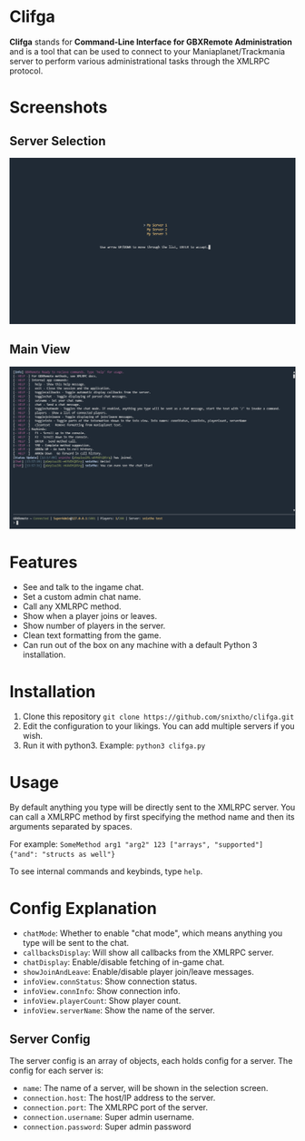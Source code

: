 # Clifga
**Clifga** stands for **Command-Line Interface for GBXRemote Administration** and is a tool that can be used to connect to your Maniaplanet/Trackmania server to perform various administrational tasks through the XMLRPC protocol.

# Screenshots
## Server Selection
![Server-Selection](screen_selection.png "Server Selection")
## Main View
![Main-View](screen_main.png "Main View")

# Features
- See and talk to the ingame chat.
- Set a custom admin chat name.
- Call any XMLRPC method.
- Show when a player joins or leaves.
- Show number of players in the server.
- Clean text formatting from the game.
- Can run out of the box on any machine with a default Python 3 installation.

# Installation
1. Clone this repository `git clone https://github.com/snixtho/clifga.git`
2. Edit the configuration to your likings. You can add multiple servers if you wish.
3. Run it with python3. Example: `python3 clifga.py`

# Usage
By default anything you type will be directly sent to the XMLRPC server. You can call a XMLRPC method by first specifying the method name and then its arguments separated by spaces. 

For example: `SomeMethod arg1 "arg2" 123 ["arrays", "supported"] {"and": "structs as well"}`

To see internal commands and keybinds, type `help`.

# Config Explanation
- `chatMode`: Whether to enable "chat mode", which means anything you type will be sent to the chat.
- `callbacksDisplay`: Will show all callbacks from the XMLRPC server.
- `chatDisplay`: Enable/disable fetching of in-game chat.
- `showJoinAndLeave`: Enable/disable player join/leave messages.
- `infoView.connStatus`: Show connection status.
- `infoView.connInfo`: Show connection info.
- `infoView.playerCount`: Show player count.
- `infoView.serverName`: Show the name of the server.

## Server Config
The server config is an array of objects, each holds config for a server. The config for each server is:
- `name`: The name of a server, will be shown in the selection screen.
- `connection.host`: The host/IP address to the server.
- `connection.port`: The XMLRPC port of the server.
- `connection.username`: Super admin username.
- `connection.password`: Super admin password
